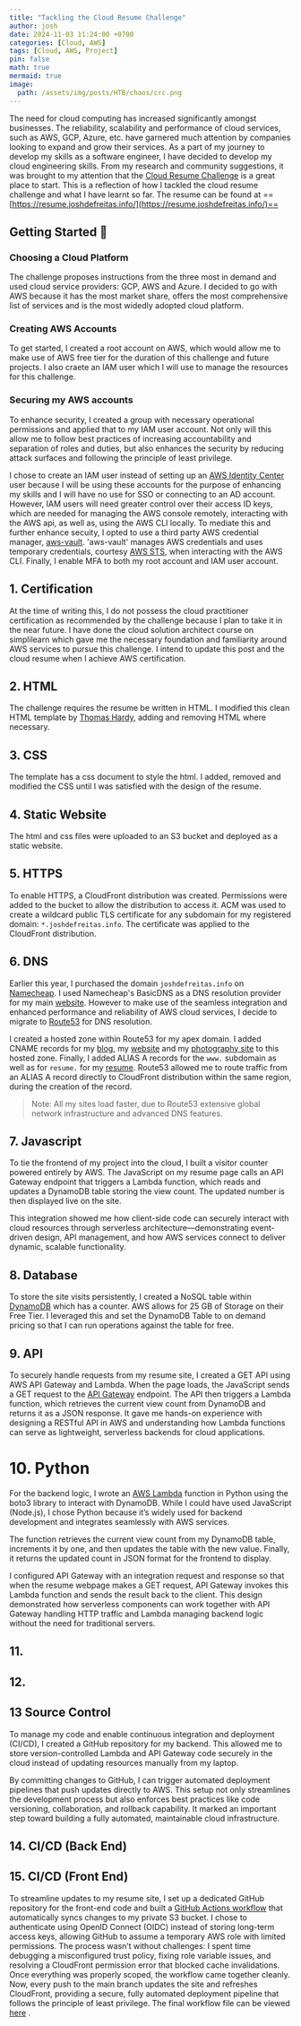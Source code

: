 ```yaml
---
title: "Tackling the Cloud Resume Challenge"
author: josh
date: 2024-11-03 11:24:00 +0700
categories: [Cloud, AWS]
tags: [Cloud, AWS, Project]
pin: false
math: true
mermaid: true
image:
  path: /assets/img/posts/HTB/chaos/crc.png
---
```


The need for cloud computing has increased significantly amongst businesses. The reliability, scalability and performance of cloud services, such as AWS, GCP, Azure, etc. have garnered much attention by companies looking to expand and grow their services. As a part of my journey to develop my skills as a software engineer, I have decided to develop my cloud engineering skills. From my research and community suggestions, it was brought to my attention that the [Cloud Resume Challenge](https://cloudresumechallenge.dev/docs/the-challenge/aws/) is a great place to start. This is a reflection of how I tackled the cloud resume challenge and what I have learnt so far. The resume can be found at ==[https://resume.joshdefreitas.info/](https://resume.joshdefreitas.info/)==

## Getting Started 🎯

### Choosing a Cloud Platform

The challenge proposes instructions from the three most in demand and used cloud service providers: GCP, AWS and Azure. I decided to go with AWS because it has the most market share, offers the most comprehensive list of services and is the most widedly adopted cloud platform.

### Creating AWS Accounts

To get started, I created a root account on AWS, which would allow me to make use of AWS free tier for the duration of this challenge and future projects. I also craete an IAM user which I will use to manage the resources for this challenge.

### Securing my AWS accounts

To enhance security, I created a group with necessary operational permissions and applied that to my IAM user account. Not only will this allow me to follow best practices of increasing accountability and separation of roles and duties, but also enhances the security by reducing attack surfaces and following the principle of least privilege.

I chose to create an IAM user instead of setting up an [AWS Identity Center](https://aws.amazon.com/iam/identity-center/) user because I will be using these accounts for the purpose of enhancing my skills and I will have no use for SSO or connecting to an AD account. However, IAM users will need greater control over their access ID keys, which are needed for managing the AWS console remotely, interacting with the AWS api, as well as, using the AWS CLI locally. To mediate this and further enhance secuity, I opted to use a third party AWS credential manager, [aws-vault](https://github.com/99designs/aws-vault). 'aws-vault' manages AWS credentials and uses temporary credentials, courtesy [AWS STS](https://docs.aws.amazon.com/STS/latest/APIReference/welcome.html), when interacting with the AWS CLI. Finally, I enable MFA to both my root account and IAM user account.

## 1. Certification

At the time of writing this, I do not possess the cloud practitioner certification as recommended by the challenge because I plan to take it in the near future. I have done the cloud solution architect course on simplilearn which gave me the necessary foundation and familiarity around AWS services to pursue this challenge. I intend to update this post and the cloud resume when I achieve AWS certification.

## 2. HTML

The challenge requires the resume be written in HTML. I modified this clean HTML template by [Thomas Hardy](https://web.archive.org/web/20170915163637/http://www.thomashardy.me.uk/free-responsive-html-css3-cv-template), adding and removing HTML where necessary.

## 3. CSS

The template has a css document to style the html. I added, removed and modified the CSS until I was satisfied with the design of the resume.

## 4. Static Website

The html and css files were uploaded to an S3 bucket and deployed as a static website.

## 5. HTTPS

To enable HTTPS, a CloudFront distribution was created. Permissions were added to the bucket to allow the distribution to access it. ACM was used to create a wildcard public TLS certificate for any subdomain for my registered domain: `*.joshdefreitas.info`. The certificate was applied to the CloudFront distribution.

## 6. DNS

Earlier this year, I purchased the domain `joshdefreitas.info` on [Namecheap](https://www.namecheap.com/). I used Namecheap's BasicDNS as a DNS resolution provider for my main [website](https://joshdefreitas.info). However to make use of the seamless integration and enhanced performance and reliability of AWS cloud services, I decide to migrate to [Route53](https://aws.amazon.com/route53/) for DNS resolution.

I created a hosted zone within Route53 for my apex domain. I added CNAME records for my [blog](https://blog.joshdefreitas.info), my [website](https://joshdefreitas.info) and my [photography site](https://photos.joshdefreitas.info) to this hosted zone. Finally, I added ALIAS A records for the `www.` subdomain as well as for `resume.` for my [resume](https://resume.joshdefreitas.info). Route53 allowed me to route traffic from an ALIAS A record directly to CloudFront distribution within the same region, during the creation of the record.

> Note: All my sites load faster, due to Route53 extensive global network infrastructure and advanced DNS features.

## 7. Javascript

To tie the frontend of my project into the cloud, I built a visitor counter powered entirely by AWS. The JavaScript on my resume page calls an API Gateway endpoint that triggers a Lambda function, which reads and updates a DynamoDB table storing the view count. The updated number is then displayed live on the site.

This integration showed me how client-side code can securely interact with cloud resources through serverless architecture—demonstrating event-driven design, API management, and how AWS services connect to deliver dynamic, scalable functionality.

## 8. Database

To store the site visits persistently, I created a NoSQL table within [DynamoDB](https://aws.amazon.com/dynamodb/) which has a counter. AWS allows for 25 GB of Storage on their Free Tier. I leveraged this and set the DynamoDB Table to on demand pricing so that I can run operations against the table for free.

## 9. API

To securely handle requests from my resume site, I created a GET API using AWS API Gateway and Lambda. When the page loads, the JavaScript sends a GET request to the [API Gateway](https://aws.amazon.com/api-gateway/) endpoint. The API then triggers a Lambda function, which retrieves the current view count from DynamoDB and returns it as a JSON response. It gave me hands-on experience with designing a RESTful API in AWS and understanding how Lambda functions can serve as lightweight, serverless backends for cloud applications.

# 10. Python

For the backend logic, I wrote an [AWS Lambda](https://aws.amazon.com/lambda/) function in Python using the boto3 library to interact with DynamoDB. While I could have used JavaScript (Node.js), I chose Python because it’s widely used for backend development and integrates seamlessly with AWS services.

The function retrieves the current view count from my DynamoDB table, increments it by one, and then updates the table with the new value. Finally, it returns the updated count in JSON format for the frontend to display.

I configured API Gateway with an integration request and response so that when the resume webpage makes a GET request, API Gateway invokes this Lambda function and sends the result back to the client. This design demonstrated how serverless components can work together with API Gateway handling HTTP traffic and Lambda managing backend logic without the need for traditional servers.

## 11.

## 12.

## 13 Source Control

To manage my code and enable continuous integration and deployment (CI/CD), I created a GitHub repository for my backend. This allowed me to store version-controlled Lambda and API Gateway code securely in the cloud instead of updating resources manually from my laptop.

By committing changes to GitHub, I can trigger automated deployment pipelines that push updates directly to AWS. This setup not only streamlines the development process but also enforces best practices like code versioning, collaboration, and rollback capability. It marked an important step toward building a fully automated, maintainable cloud infrastructure.

## 14. CI/CD (Back End)

## 15. CI/CD (Front End)

To streamline updates to my resume site, I set up a dedicated GitHub repository for the front-end code and built a [GitHub Actions workflow](https://github.com/joshdefreitas/aws-cloud-resume-challenge/blob/main/.github/workflows/front-end-cicd.yml) that automatically syncs changes to my private S3 bucket. I chose to authenticate using OpenID Connect (OIDC) instead of storing long-term access keys, allowing GitHub to assume a temporary AWS role with limited permissions. The process wasn’t without challenges: I spent time debugging a misconfigured trust policy, fixing role variable issues, and resolving a CloudFront permission error that blocked cache invalidations. Once everything was properly scoped, the workflow came together cleanly. Now, every push to the main branch updates the site and refreshes CloudFront, providing a secure, fully automated deployment pipeline that follows the principle of least privilege. The final workflow file can be viewed [here](https://github.com/joshdefreitas/aws-cloud-resume-challenge/blob/main/.github/workflows/front-end-cicd.yml)
.